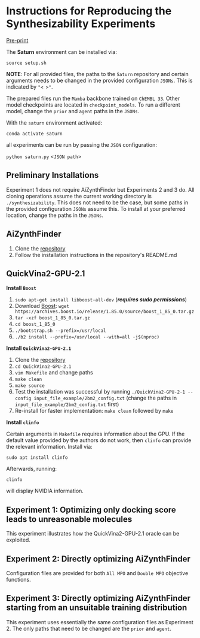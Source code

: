 # Instructions for Reproducing the Synthesizability Experiments 

[Pre-print](https://arxiv.org/abs/2407.12186v1)

The **Saturn** environment can be installed via:

`source setup.sh`

**NOTE**: For all provided files, the paths to the `Saturn` repository and certain arguments needs to be changed in the provided configuration `JSONs`. This is indicated by `"< >"`.

The prepared files run the `Mamba` backbone trained on `ChEMBL 33`. Other model checkpoints are located in `checkpoint_models`. To run a different model, change the `prior` and `agent` paths in the `JSONs`.

With the `saturn` environment activated:

`conda activate saturn`

all experiments can be run by passing the `JSON` configuration: 

`python saturn.py` <`JSON path`>

Preliminary Installations
-------------------------

Experiment 1 does not require AiZynthFinder but Experiments 2 and 3 do. All cloning operations assume the current working directory is `./synthesizability`. This does not need to be the case, but some paths in the provided configuration `JSONs` assume this. To install at your preferred location, change the paths in the `JSONs`.

AiZynthFinder
-------------
1. Clone the [repository](https://github.com/MolecularAI/aizynthfinder)
2. Follow the installation instructions in the repository's README.md

QuickVina2-GPU-2.1
------------------
**Install `Boost`**
1. `sudo apt-get install libboost-all-dev` (***requires sudo permissions***)
2. Download [Boost](https://www.boost.org/users/history/version_1_85_0.html): `wget https://archives.boost.io/release/1.85.0/source/boost_1_85_0.tar.gz`
3. `tar -xzf boost_1_85_0.tar.gz`
4. `cd boost_1_85_0`
5. `./bootstrap.sh --prefix=/usr/local`
6. `./b2 install --prefix=/usr/local --with=all -j$(nproc)`

**Install `QuickVina2-GPU-2.1`**
1. Clone the [repository](https://github.com/DeltaGroupNJUPT/Vina-GPU-2.1)
2. `cd QuickVina2-GPU-2.1`
3. `vim Makefile` and change paths
4. `make clean`
5. `make source`
6. Test the installation was successful by running `./QuickVina2-GPU-2-1 --config input_file_example/2bm2_config.txt` (change the paths in `input_file_example/2bm2_config.txt` first)
7. Re-install for faster implementation: `make clean` followed by `make`

**Install `clinfo`**

Certain arguments in `Makefile` requires information about the GPU. If the default value provided by the authors do not work, then `clinfo` can provide the relevant information. Install via: 

`sudo apt install clinfo`

Afterwards, running:

`clinfo`

will display NVIDIA information.


Experiment 1: Optimizing only docking score leads to unreasonable molecules
---------------------------------------------------------------------------

This experiment illustrates how the QuickVina2-GPU-2.1 oracle can be exploited.


Experiment 2: Directly optimizing AiZynthFinder
-----------------------------------------------

Configuration files are provided for both `All MPO` and `Double MPO` objective functions.


Experiment 3: Directly optimizing AiZynthFinder starting from an unsuitable training distribution
--------------------------------------------------------------------------------------------------

This experiment uses essentially the same configuration files as Experiment 2. The only paths that need to be changed are the `prior` and `agent`.
